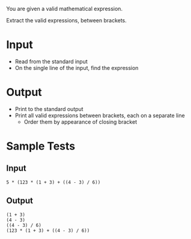 You are given a valid mathematical expression.

Extract the valid expressions, between brackets.


# Input

- Read from the standard input
- On the single line of the input, find the expression

# Output

- Print to the standard output
- Print all valid expressions between brackets, each on a separate line
  - Order them by appearance of closing bracket

# Sample Tests

## Input

```
5 * (123 * (1 + 3) + ((4 - 3) / 6))
```

## Output

```
(1 + 3)
(4 - 3)
((4 - 3) / 6)
(123 * (1 + 3) + ((4 - 3) / 6))
```

